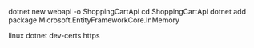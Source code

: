 dotnet new webapi -o ShoppingCartApi
cd ShoppingCartApi
dotnet add package Microsoft.EntityFrameworkCore.InMemory


linux
dotnet dev-certs https 